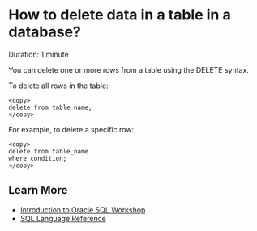 # How to delete data in a table in a database?

Duration: 1 minute

You can delete one or more rows from a table using the DELETE syntax.

To delete all rows in the table:

```
<copy>
delete from table_name;
</copy>
```

For example, to delete a specific row:

```
<copy>
delete from table_name 
where condition;
</copy>
````

## Learn More

* [Introduction to Oracle SQL Workshop](https://apexapps.oracle.com/pls/apex/dbpm/r/livelabs/view-workshop?wid=943)
* [SQL Language Reference](https://docs.oracle.com/en/database/oracle/oracle-database/12.2/sqlrf/Introduction-to-Oracle-SQL.html#GUID-049B7AE8-11E1-4110-B3E4-D117907D77AC)
